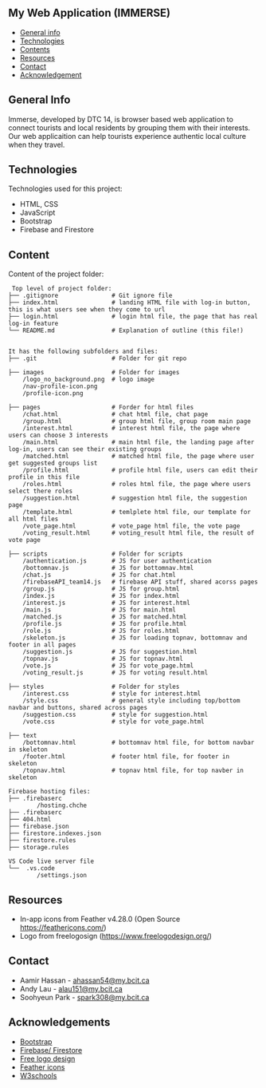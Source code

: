 ## My Web Application (IMMERSE)

* [General info](#general-info)
* [Technologies](#technologies)
* [Contents](#content)
* [Resources](#resources)
* [Contact](#contact)
* [Acknowledgement](#acknowledgements)



## General Info
Immerse, developed by DTC 14, is browser based web application to connect tourists and local residents by grouping them with their interests. <br>Our web applicaition can help tourists experience authentic local culture when they travel.

	
## Technologies
Technologies used for this project:
* HTML, CSS
* JavaScript
* Bootstrap 
* Firebase and Firestore
	
## Content
Content of the project folder:

```
 Top level of project folder: 
├── .gitignore               # Git ignore file
├── index.html               # landing HTML file with log-in button, this is what users see when they come to url
├── login.html               # login html file, the page that has real log-in feature
└── README.md                # Explanation of outline (this file!)


It has the following subfolders and files:
├── .git                     # Folder for git repo

├── images                   # Folder for images
    /logo_no_background.png  # logo image
    /nav-profile-icon.png
    /profile-icon.png

├── pages                    # Forder for html files
    /chat.html               # chat html file, chat page
    /group.html              # group html file, group room main page
    /interest.html           # interest html file, the page where users can choose 3 interests
    /main.html               # main html file, the landing page after log-in, users can see their existing groups
    /matched.html            # matched html file, the page where user get suggested groups list
    /profile.html            # profile html file, users can edit their profile in this file
    /roles.html              # roles html file, the page where users select there roles
    /suggestion.html         # suggestion html file, the suggestion page
    /template.html           # temlplete html file, our template for all html files
    /vote_page.html          # vote_page html file, the vote page
    /voting_result.html      # voting_result html file, the result of vote page

├── scripts                  # Folder for scripts
    /authentication.js       # JS for user authentication
    /bottomnav.js            # JS for bottomnav.html
    /chat.js                 # JS for chat.html
    /firebaseAPI_team14.js   # firebase API stuff, shared acorss pages
    /group.js                # JS for group.html
    /index.js                # JS for index.html
    /interest.js             # JS for interest.html
    /main.js                 # JS for main.html
    /matched.js              # JS for matched.html
    /profile.js              # JS for profile.html
    /role.js                 # JS for roles.html
    /skeleton.js             # JS for loading topnav, bottomnav and footer in all pages
    /suggestion.js           # JS for suggestion.html
    /topnav.js               # JS for topnav.html
    /vote.js                 # JS for vote_page.html
    /voting_result.js        # JS for voting result.html

├── styles                   # Folder for styles
    /interest.css            # style for interest.html
    /style.css               # general style including top/bottom navbar and buttons, shared across pages
    /suggestion.css          # style for suggestion.html
    /vote.css                # style for vote_page.html

├── text
    /bottomnav.html          # bottomnav html file, for bottom navbar in skeleton
    /footer.html             # footer html file, for footer in skeleton
    /topnav.html             # topnav html file, for top navber in skeleton

Firebase hosting files: 
├── .firebaserc
        /hosting.chche
├── .firebaserc
├── 404.html
├── firebase.json
├── firestore.indexes.json
├── firestore.rules
├── storage.rules

VS Code live server file
└──  .vs.code
        /settings.json
```

## Resources
- In-app icons from Feather v4.28.0 (Open Source https://feathericons.com/)
- Logo from freelogosign (https://www.freelogodesign.org/)

## Contact
* Aamir Hassan - ahassan54@my.bcit.ca
* Andy Lau - alau151@my.bcit.ca
* Soohyeun Park - spark308@my.bcit.ca

## Acknowledgements
* <a href="https://getbootstrap.com">Bootstrap</a>
* <a href="https://firebase.google.com">Firebase/  Firestore</a>
* <a href="https://www.freelogodesign.org">Free logo design</a>
* <a href="https://feathericons.com">Feather icons</a> 
* <a href="https://www.w3schools.com">W3schools</a>